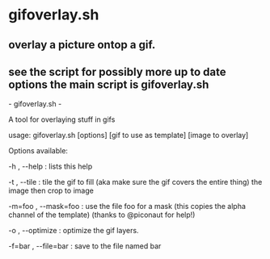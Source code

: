 # gifoverlay.sh
overlay a picture ontop a gif.
--------
see the script for possibly more up to date options
the main script is gifoverlay.sh
--------
\- gifoverlay.sh -

A tool for overlaying stuff in gifs

usage: gifoverlay.sh [options] [gif to use as template] [image to overlay]

Options available:

-h , --help : lists this help

-t , --tile : tile the gif to fill (aka make sure the gif covers the entire thing) the image then crop to image

-m=foo , --mask=foo : use the file foo for a mask (this copies the alpha channel of the template) (thanks to @piconaut for help!)

-o , --optimize : optimize the gif layers.

-f=bar , --file=bar : save to the file named bar
